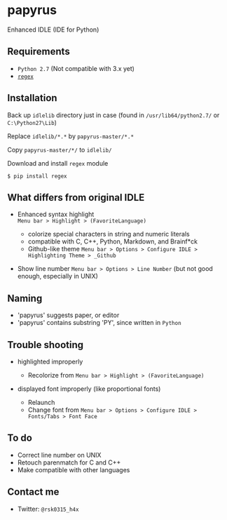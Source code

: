 # papyrus
Enhanced IDLE (IDE for Python)

## Requirements
- `Python 2.7` (Not compatible with 3.x yet)
- [`regex`](https://pypi.python.org/pypi/regex)

## Installation
Back up `idlelib` directory just in case
  (found in `/usr/lib64/python2.7/` or `C:\Python27\Lib`)

Replace `idlelib/*.*` by `papyrus-master/*.*`

Copy `papyrus-master/*/` to `idlelib/`

Download and install `regex` module

```
$ pip install regex
```


## What differs from original IDLE
- Enhanced syntax highlight  
  `Menu bar > Highlight > (FavoriteLanguage)`  

  * colorize special characters in string and numeric literals
  * compatible with C, C++, Python, Markdown, and Brainf*ck
  * Github-like theme
  `Menu bar > Options > Configure IDLE > Highlighting Theme > _Github`

- Show line number
  `Menu bar > Options > Line Number`
  (but not good enough, especially in UNIX)

## Naming
- 'papyrus' suggests paper, or editor
- 'papyrus' contains substring 'PY', since written in `Python`


## Trouble shooting
- highlighted improperly
  * Recolorize from `Menu bar > Highlight > (FavoriteLanguage)`

- displayed font improperly (like proportional fonts)
  * Relaunch
  * Change font from `Menu bar > Options > Configure IDLE > Fonts/Tabs > Font Face`

## To do
- Correct line number on UNIX
- Retouch parenmatch for C and C++
- Make compatible with other languages


## Contact me
- Twitter:
  `@rsk0315_h4x`
